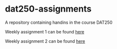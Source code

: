 # dat250-assignments
A repository containing handins in the course DAT250

Weekly assignment 1 can be found [here](/experiment-1/expass1.md)

Weekly assignment 2 can be found [here](/experiment-2/expass2.md)